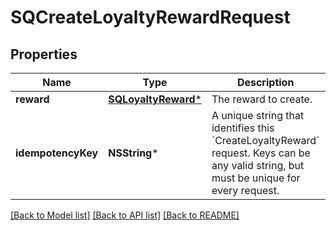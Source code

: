 # SQCreateLoyaltyRewardRequest

## Properties
Name | Type | Description | Notes
------------ | ------------- | ------------- | -------------
**reward** | [**SQLoyaltyReward***](SQLoyaltyReward.md) | The reward to create. | 
**idempotencyKey** | **NSString*** | A unique string that identifies this &#x60;CreateLoyaltyReward&#x60; request.  Keys can be any valid string, but must be unique for every request. | 

[[Back to Model list]](../README.md#documentation-for-models) [[Back to API list]](../README.md#documentation-for-api-endpoints) [[Back to README]](../README.md)


